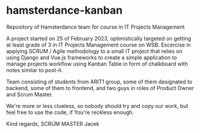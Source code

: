 # hamsterdance-kanban
Repository of Hamsterdance team for course in IT Projects Management


A project started on 25 of February 2023, optimistically targeted on getting at least grade of 3
in IT Projects Management course on WSB. 
Excercise in applying SCRUM / Agile methodology to a small IT project that relies on using
Django and Vue.js frameworks to create a simple application to manage projects workflow 
using Kanban Table in form of chalkboard with notes similar to post-it.

Team consisting of students from ARIT1 group, some of them designated to backend, some of them
to frontend, and two guys in roles of Product Owner and Scrum Master.

We're more or less clueless, so nobody should try and copy our work, but feel free to use the code,
if You're reckless enough.

Kind regards, 
SCRUM MASTER
Jacek
